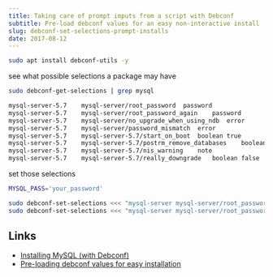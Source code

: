 ```yaml
---
title: Taking care of prompt imputs from a script with Debconf
subtitle: Pre-load debconf values for an easy non-interactive install
slug: debconf-set-selections-prompt-installs
date: 2017-08-12
---
```


```bash
sudo apt install debconf-utils -y
```

see what possible selections a package may have


```bash
sudo debconf-get-selections | grep mysql
```

```bash
mysql-server-5.7	mysql-server/root_password	password
mysql-server-5.7	mysql-server/root_password_again	password
mysql-server-5.7	mysql-server/no_upgrade_when_using_ndb	error
mysql-server-5.7	mysql-server/password_mismatch	error
mysql-server-5.7	mysql-server-5.7/start_on_boot	boolean	true
mysql-server-5.7	mysql-server-5.7/postrm_remove_databases	boolean	false
mysql-server-5.7	mysql-server-5.7/nis_warning	note
mysql-server-5.7	mysql-server-5.7/really_downgrade	boolean	false
```


set those selections

```bash
MYSQL_PASS='your_password'

sudo debconf-set-selections <<< "mysql-server mysql-server/root_password password ${MYSQL_PASS}"
sudo debconf-set-selections <<< "mysql-server mysql-server/root_password_again password ${MYSQL_PASS}"
```

Links
---
- [Installing MySQL (with Debconf)](https://serversforhackers.com/c/installing-mysql-with-debconf)
- [Pre-loading debconf values for easy installation](http://blog.delgurth.com/2009/01/19/pre-loading-debconf-values-for-easy-installation/)
